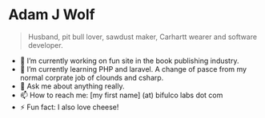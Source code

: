 # Adam J Wolf

> Husband, pit bull lover, sawdust maker, Carhartt wearer and software developer.

- 🔭 I’m currently working on fun site in the book publishing industry. 
- 🌱 I’m currently learning PHP and laravel. A change of pasce from my normal corprate job of clounds and csharp.
- 💬 Ask me about anything really.
- 📫 How to reach me: [my first name] (at) bifulco labs dot com 
- ⚡ Fun fact: I also love cheese!
